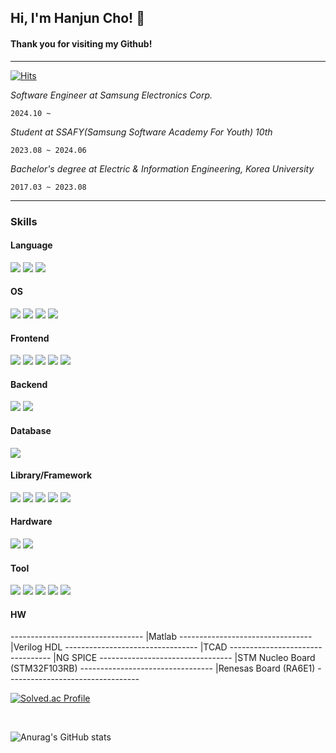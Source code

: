 <h2>Hi, I'm Hanjun Cho! 👋</h2> 

#### Thank you for visiting my Github!

---


[![Hits](https://hits.seeyoufarm.com/api/count/incr/badge.svg?url=https%3A%2F%2Fgithub.com%2Fjoranzan&count_bg=%2379C83D&title_bg=%23D41515&icon=github.svg&icon_color=%23FFFEFE&title=Today+Stats&edge_flat=false)](https://hits.seeyoufarm.com)


_Software Engineer at Samsung Electronics Corp._
<br>

`2024.10 ~ `

_Student at SSAFY(Samsung Software Academy For Youth) 10th_
<br>

`2023.08 ~ 2024.06`

_Bachelor's degree at Electric & Information Engineering, Korea University_
<br>

`2017.03 ~ 2023.08`



---


<h3>Skills</h3>

<span>
<h4>Language</h4>
<span><img src="https://img.shields.io/badge/C-A8B9CC?style=for-the-badge&logo=c&logoColor=white">
<img src="https://img.shields.io/badge/C++-00599C?style=for-the-badge&logo=cplusplus&logoColor=white">
<img src="https://img.shields.io/badge/Python-3776AB?style=for-the-badge&logo=python&logoColor=white"></span>


<h4>OS</h4>
<span><img src="https://img.shields.io/badge/Ubuntu-E95420?style=for-the-badge&logo=ubuntu&logoColor=white">
<img src="https://img.shields.io/badge/Linux-FCC624?style=for-the-badge&logo=linux&logoColor=white">
<img src="https://img.shields.io/badge/FreeRTOS-E95420?style=for-the-badge&logo=None&logoColor=white">
<img src="https://img.shields.io/badge/Windows-E95420?style=for-the-badge&logo=None&logoColor=white"></span>


<h4>Frontend</h4>
<span><img src="https://img.shields.io/badge/Html-E34F26?style=for-the-badge&logo=html5&logoColor=white">
<img src="https://img.shields.io/badge/Css-1572B6?style=for-the-badge&logo=css3&logoColor=white">
<img src="https://img.shields.io/badge/Javascript-F7DF1E?style=for-the-badge&logo=JavaScript&logoColor=white">
<img src="https://img.shields.io/badge/Vue.js-4FC08D?style=for-the-badge&logo=vuedotjs&logoColor=white">
<img src="https://img.shields.io/badge/React.js-61DAFB?style=for-the-badge&logo=react&logoColor=white"></span>


<h4>Backend</h4>
<span><img src="https://img.shields.io/badge/Node.js-339933?style=for-the-badge&logo=nodedotjs&logoColor=white">
<img src="https://img.shields.io/badge/Springboot-6DB33F?style=for-the-badge&logo=springboot&logoColor=white"></span>


<h4>Database</h4>
<img src="https://img.shields.io/badge/MySQL-4479A1?style=for-the-badge&logo=mysql&logoColor=white">


<h4>Library/Framework</h4>
<span><img src="https://img.shields.io/badge/TensorFlow-FF6F00?style=for-the-badge&logo=tensorflow&logoColor=white">
<img src="https://img.shields.io/badge/Keras-D00000?style=for-the-badge&logo=keras&logoColor=white">
<img src="https://img.shields.io/badge/ROS 1-22314E?style=for-the-badge&logo=None&logoColor=white">
<img src="https://img.shields.io/badge/NodeRed-8F0000?style=for-the-badge&logo=nodered&logoColor=white">
<img src="https://img.shields.io/badge/opencv-5C3EE8?style=for-the-badge&logo=opencv&logoColor=white"></span>


<h4>Hardware</h4>
<span><img src="https://img.shields.io/badge/Arduino-00878F?style=for-the-badge&logo=arduino&logoColor=white">
<img src="https://img.shields.io/badge/Raspberry Pi-A22846?style=for-the-badge&logo=raspberrypi&logoColor=white"></span>

<h4>Tool</h4>
<img src="https://img.shields.io/badge/Git-F05032?style=for-the-badge&logo=git&logoColor=white">
<img src="https://img.shields.io/badge/Jira-0052CC?style=for-the-badge&logo=jira&logoColor=white">
<img src="https://img.shields.io/badge/Amazon AWS-232F3E?style=for-the-badge&logo=amazonaws&logoColor=white">
<img src="https://img.shields.io/badge/Notion-000000?style=for-the-badge&logo=notion&logoColor=white">
<img src="https://img.shields.io/badge/Obsidian-7C3AED?style=for-the-badge&logo=obsidian&logoColor=white">
</span>


<h4>HW</h4>
---------------------------------
|Matlab
---------------------------------
|Verilog HDL
---------------------------------
|TCAD
---------------------------------
|NG SPICE
---------------------------------
|STM Nucleo Board (STM32F103RB)
---------------------------------
|Renesas Board (RA6E1)
---------------------------------

</span>

<br>

[![Solved.ac Profile](http://mazassumnida.wtf/api/v2/generate_badge?boj=chohj0816)](https://solved.ac/chohj0816/)

<br>

![Anurag's GitHub stats](https://github-readme-stats.vercel.app/api?username=joranzan&show_icons=true&theme=dark)

<!--
**joranzan/joranzan** is a ✨ _special_ ✨ repository because its `README.md` (this file) appears on your GitHub profile.



Here are some ideas to get you started:

- 🔭 I’m currently working on ...
- 🌱 I’m currently learning ...
- 👯 I’m looking to collaborate on ...
- 🤔 I’m looking for help with ...
- 💬 Ask me about ...
- 📫 How to reach me: ...
- 😄 Pronouns: ...
- ⚡ Fun fact: ...
-->
